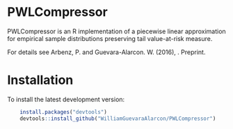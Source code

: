 <!-- README.md is generated from README.Rmd. Please edit that file -->
PWLCompressor
=============

PWLCompressor is an R implementation of a piecewise linear approximation for empirical sample distributions preserving tail value-at-risk measure.

For details see Arbenz, P. and Guevara-Alarcon. W. (2016), . Preprint.

Installation
============

To install the latest development version:

``` r
    install.packages("devtools")
    devtools::install_github("WilliamGuevaraAlarcon/PWLCompressor")
```
